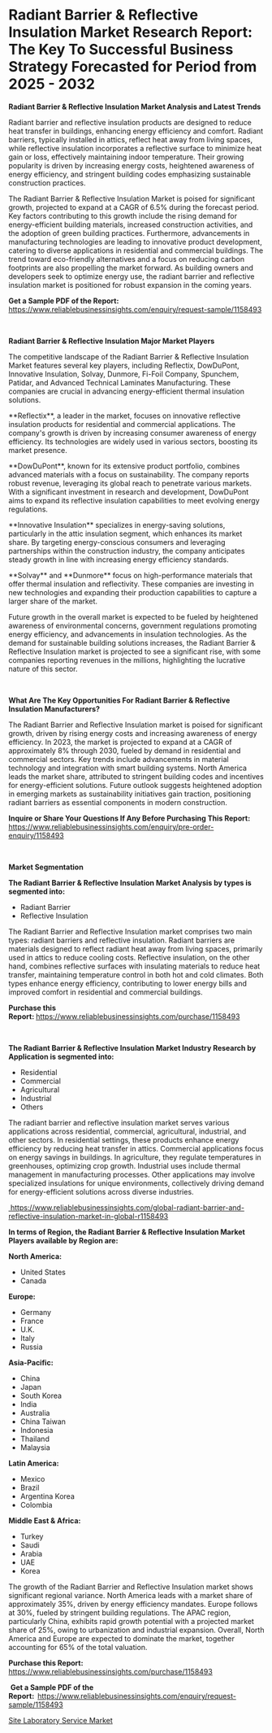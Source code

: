 <p><h1>Radiant Barrier & Reflective Insulation Market Research Report: The Key To Successful Business Strategy Forecasted for Period from 2025 - 2032</h1></p><p><strong>Radiant Barrier & Reflective Insulation Market Analysis and Latest Trends</strong></p>
<p><p>Radiant barrier and reflective insulation products are designed to reduce heat transfer in buildings, enhancing energy efficiency and comfort. Radiant barriers, typically installed in attics, reflect heat away from living spaces, while reflective insulation incorporates a reflective surface to minimize heat gain or loss, effectively maintaining indoor temperature. Their growing popularity is driven by increasing energy costs, heightened awareness of energy efficiency, and stringent building codes emphasizing sustainable construction practices.</p><p>The Radiant Barrier & Reflective Insulation Market is poised for significant growth, projected to expand at a CAGR of 6.5% during the forecast period. Key factors contributing to this growth include the rising demand for energy-efficient building materials, increased construction activities, and the adoption of green building practices. Furthermore, advancements in manufacturing technologies are leading to innovative product development, catering to diverse applications in residential and commercial buildings. The trend toward eco-friendly alternatives and a focus on reducing carbon footprints are also propelling the market forward. As building owners and developers seek to optimize energy use, the radiant barrier and reflective insulation market is positioned for robust expansion in the coming years.</p></p>
<p><strong>Get a Sample PDF of the Report:&nbsp;</strong> <a href="https://www.reliablebusinessinsights.com/enquiry/request-sample/1158493?utm_campaign=3128&utm_medium=2&utm_source=Github&utm_content=ia&utm_term=21032025&utm_id=radiant-barrier-reflective-insulation">https://www.reliablebusinessinsights.com/enquiry/request-sample/1158493</a></p>
<p>&nbsp;</p>
<p><strong>Radiant Barrier & Reflective Insulation Major Market Players</strong></p>
<p><p>The competitive landscape of the Radiant Barrier & Reflective Insulation Market features several key players, including Reflectix, DowDuPont, Innovative Insulation, Solvay, Dunmore, Fi-Foil Company, Spunchem, Patidar, and Advanced Technical Laminates Manufacturing. These companies are crucial in advancing energy-efficient thermal insulation solutions.</p><p>**Reflectix**, a leader in the market, focuses on innovative reflective insulation products for residential and commercial applications. The company's growth is driven by increasing consumer awareness of energy efficiency. Its technologies are widely used in various sectors, boosting its market presence.</p><p>**DowDuPont**, known for its extensive product portfolio, combines advanced materials with a focus on sustainability. The company reports robust revenue, leveraging its global reach to penetrate various markets. With a significant investment in research and development, DowDuPont aims to expand its reflective insulation capabilities to meet evolving energy regulations.</p><p>**Innovative Insulation** specializes in energy-saving solutions, particularly in the attic insulation segment, which enhances its market share. By targeting energy-conscious consumers and leveraging partnerships within the construction industry, the company anticipates steady growth in line with increasing energy efficiency standards.</p><p>**Solvay** and **Dunmore** focus on high-performance materials that offer thermal insulation and reflectivity. These companies are investing in new technologies and expanding their production capabilities to capture a larger share of the market.</p><p>Future growth in the overall market is expected to be fueled by heightened awareness of environmental concerns, government regulations promoting energy efficiency, and advancements in insulation technologies. As the demand for sustainable building solutions increases, the Radiant Barrier & Reflective Insulation market is projected to see a significant rise, with some companies reporting revenues in the millions, highlighting the lucrative nature of this sector.</p></p>
<p>&nbsp;</p>
<p><strong>What Are The Key Opportunities For Radiant Barrier & Reflective Insulation Manufacturers?</strong></p>
<p><p>The Radiant Barrier and Reflective Insulation market is poised for significant growth, driven by rising energy costs and increasing awareness of energy efficiency. In 2023, the market is projected to expand at a CAGR of approximately 8% through 2030, fueled by demand in residential and commercial sectors. Key trends include advancements in material technology and integration with smart building systems. North America leads the market share, attributed to stringent building codes and incentives for energy-efficient solutions. Future outlook suggests heightened adoption in emerging markets as sustainability initiatives gain traction, positioning radiant barriers as essential components in modern construction.</p></p>
<p><strong>Inquire or Share Your Questions If Any Before Purchasing This Report:</strong> <a href="https://www.reliablebusinessinsights.com/enquiry/pre-order-enquiry/1158493?utm_campaign=3128&utm_medium=2&utm_source=Github&utm_content=ia&utm_term=21032025&utm_id=radiant-barrier-reflective-insulation">https://www.reliablebusinessinsights.com/enquiry/pre-order-enquiry/1158493</a></p>
<p>&nbsp;</p>
<p><strong>Market Segmentation</strong></p>
<p><strong>The Radiant Barrier & Reflective Insulation Market Analysis by types is segmented into:</strong></p>
<p><ul><li>Radiant Barrier</li><li>Reflective Insulation</li></ul></p>
<p><p>The Radiant Barrier and Reflective Insulation market comprises two main types: radiant barriers and reflective insulation. Radiant barriers are materials designed to reflect radiant heat away from living spaces, primarily used in attics to reduce cooling costs. Reflective insulation, on the other hand, combines reflective surfaces with insulating materials to reduce heat transfer, maintaining temperature control in both hot and cold climates. Both types enhance energy efficiency, contributing to lower energy bills and improved comfort in residential and commercial buildings.</p></p>
<p><strong>Purchase this Report:&nbsp;</strong><a href="https://www.reliablebusinessinsights.com/purchase/1158493?utm_campaign=3128&utm_medium=2&utm_source=Github&utm_content=ia&utm_term=21032025&utm_id=radiant-barrier-reflective-insulation">https://www.reliablebusinessinsights.com/purchase/1158493</a></p>
<p>&nbsp;</p>
<p><strong>The Radiant Barrier & Reflective Insulation Market Industry Research by Application is segmented into:</strong></p>
<p><ul><li>Residential</li><li>Commercial</li><li>Agricultural</li><li>Industrial</li><li>Others</li></ul></p>
<p><p>The radiant barrier and reflective insulation market serves various applications across residential, commercial, agricultural, industrial, and other sectors. In residential settings, these products enhance energy efficiency by reducing heat transfer in attics. Commercial applications focus on energy savings in buildings. In agriculture, they regulate temperatures in greenhouses, optimizing crop growth. Industrial uses include thermal management in manufacturing processes. Other applications may involve specialized insulations for unique environments, collectively driving demand for energy-efficient solutions across diverse industries.</p></p>
<p><a href="https://www.reliablebusinessinsights.com/global-radiant-barrier-and-reflective-insulation-market-in-global-r1158493?utm_campaign=3128&utm_medium=2&utm_source=Github&utm_content=ia&utm_term=21032025&utm_id=radiant-barrier-reflective-insulation">&nbsp;https://www.reliablebusinessinsights.com/global-radiant-barrier-and-reflective-insulation-market-in-global-r1158493</a></p>
<p><strong>In terms of Region, the Radiant Barrier & Reflective Insulation Market Players available by Region are:</strong></p>
<p>
    <p> <strong> North America: </strong>
        <ul>
            <li>United States</li>
            <li>Canada</li>
        </ul>
        </p> 
    <p> <strong> Europe: </strong>
        <ul>
            <li>Germany</li>
            <li>France</li>
            <li>U.K.</li>
            <li>Italy</li>
            <li>Russia</li>
        </ul>
        </p> 
    <p> <strong> Asia-Pacific: </strong>
        <ul>
            <li>China</li>
            <li>Japan</li>
            <li>South Korea</li>
            <li>India</li>
            <li>Australia</li>
            <li>China Taiwan</li>
            <li>Indonesia</li>
            <li>Thailand</li>
            <li>Malaysia</li>
        </ul>
        </p> 
    <p> <strong> Latin America: </strong>
        <ul>
            <li>Mexico</li>
            <li>Brazil</li>
            <li>Argentina Korea</li>
            <li>Colombia</li>
        </ul>
        </p> 
    <p> <strong> Middle East & Africa: </strong>
        <ul>
            <li>Turkey</li>
            <li>Saudi</li>
            <li>Arabia</li>
            <li>UAE</li>
            <li>Korea</li>
        </ul>
    </p>
    </p>
<p><p>The growth of the Radiant Barrier and Reflective Insulation market shows significant regional variance. North America leads with a market share of approximately 35%, driven by energy efficiency mandates. Europe follows at 30%, fueled by stringent building regulations. The APAC region, particularly China, exhibits rapid growth potential with a projected market share of 25%, owing to urbanization and industrial expansion. Overall, North America and Europe are expected to dominate the market, together accounting for 65% of the total valuation.</p></p>
<p><strong>Purchase this Report: </strong><a href="https://www.reliablebusinessinsights.com/purchase/1158493?utm_campaign=3128&utm_medium=2&utm_source=Github&utm_content=ia&utm_term=21032025&utm_id=radiant-barrier-reflective-insulation">https://www.reliablebusinessinsights.com/purchase/1158493</a></p>
<p>&nbsp;<strong>Get a Sample PDF of the Report:&nbsp;&nbsp;</strong><a href="https://www.reliablebusinessinsights.com/enquiry/request-sample/1158493?utm_campaign=3128&utm_medium=2&utm_source=Github&utm_content=ia&utm_term=21032025&utm_id=radiant-barrier-reflective-insulation">https://www.reliablebusinessinsights.com/enquiry/request-sample/1158493</a></p>
<p><strong></strong></p>
<p><p><a href="https://github.com/samesdufloiw/Market-Research-Report-List-1/blob/main/site-laboratory-service-market.md?utm_campaign=3128&utm_medium=2&utm_source=Github&utm_content=ia&utm_term=21032025&utm_id=radiant-barrier-reflective-insulation">Site Laboratory Service Market</a></p></p>